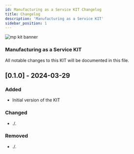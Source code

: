 ```yaml
---
id: Manufacturing as a Service KIT Changelog
title: Changelog
description: 'Manufacturing as a Service KIT'
sidebar_position: 1
---
```


![mp kit banner](@site/static/img/MPKitIcon.png)

### Manufacturing as a Service KIT

All notable changes to this KIT will be documented in this file.

## [0.1.0] - 2024-03-29

### Added

- Initial version of the KIT

### Changed

- ./.

### Removed

- ./.
